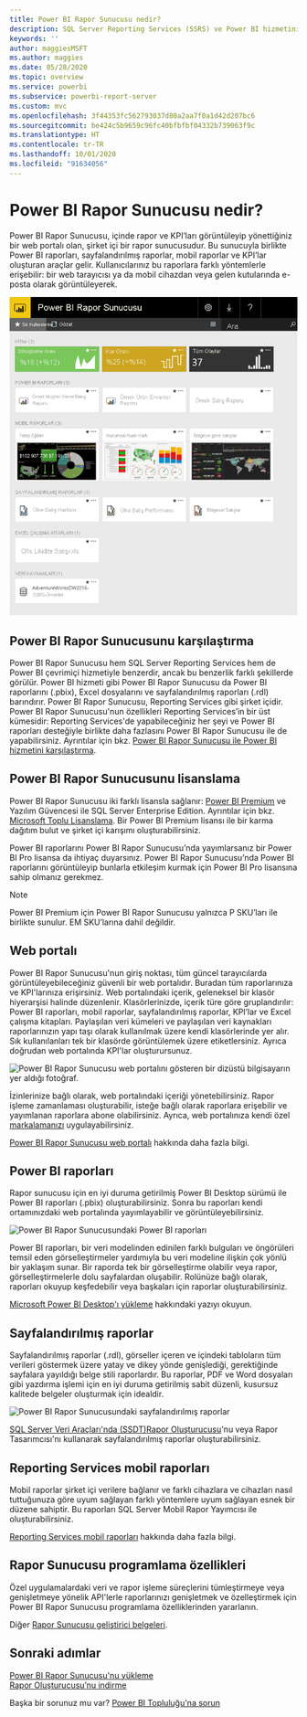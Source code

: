 ```yaml
---
title: Power BI Rapor Sunucusu nedir?
description: SQL Server Reporting Services (SSRS) ve Power BI hizmetinin geri kalanı ile uyumunu anlamak için Power BI Rapor Sunucusu’na genel bir bakış elde edin.
keywords: ''
author: maggiesMSFT
ms.author: maggies
ms.date: 05/28/2020
ms.topic: overview
ms.service: powerbi
ms.subservice: powerbi-report-server
ms.custom: mvc
ms.openlocfilehash: 3f44353fc562793037d80a2aa7f0a1d42d207bc6
ms.sourcegitcommit: be424c5b9659c96fc40bfbfbf04332b739063f9c
ms.translationtype: HT
ms.contentlocale: tr-TR
ms.lasthandoff: 10/01/2020
ms.locfileid: "91634056"
---
```

# <a name="what-is-power-bi-report-server"></a>Power BI Rapor Sunucusu nedir?

Power BI Rapor Sunucusu, içinde rapor ve KPI’ları görüntüleyip yönettiğiniz bir web portalı olan, şirket içi bir rapor sunucusudur. Bu sunucuyla birlikte Power BI raporları, sayfalandırılmış raporlar, mobil raporlar ve KPI’lar oluşturan araçlar gelir. Kullanıcılarınız bu raporlara farklı yöntemlerle erişebilir: bir web tarayıcısı ya da mobil cihazdan veya gelen kutularında e-posta olarak görüntüleyerek.

![Power BI Rapor Sunucusu web portalını gösteren ekran görüntüsü.](media/get-started/power-bi-report-server-overview.png)

## <a name="comparing-power-bi-report-server"></a>Power BI Rapor Sunucusunu karşılaştırma 
Power BI Rapor Sunucusu hem SQL Server Reporting Services hem de Power BI çevrimiçi hizmetiyle benzerdir, ancak bu benzerlik farklı şekillerde görülür. Power BI hizmeti gibi Power BI Rapor Sunucusu da Power BI raporlarını (.pbix), Excel dosyalarını ve sayfalandırılmış raporları (.rdl) barındırır. Power BI Rapor Sunucusu, Reporting Services gibi şirket içidir. Power BI Rapor Sunucusu'nun özellikleri Reporting Services’in bir üst kümesidir: Reporting Services'de yapabileceğiniz her şeyi ve Power BI raporları desteğiyle birlikte daha fazlasını Power BI Rapor Sunucusu ile de yapabilirsiniz. Ayrıntılar için bkz. [Power BI Rapor Sunucusu ile Power BI hizmetini karşılaştırma](compare-report-server-service.md).

## <a name="licensing-power-bi-report-server"></a>Power BI Rapor Sunucusunu lisanslama
Power BI Rapor Sunucusu iki farklı lisansla sağlanır: [Power BI Premium](../admin/service-premium-what-is.md) ve Yazılım Güvencesi ile SQL Server Enterprise Edition. Ayrıntılar için bkz. [Microsoft Toplu Lisanslama](https://www.microsoftvolumelicensing.com/DocumentSearch.aspx?Mode=3&DocumentTypeId=1&ShowArchived=True). Bir Power BI Premium lisansı ile bir karma dağıtım bulut ve şirket içi karışımı oluşturabilirsiniz.

Power BI raporlarını Power BI Rapor Sunucusu’nda yayımlarsanız bir Power BI Pro lisansa da ihtiyaç duyarsınız. Power BI Rapor Sunucusu’nda Power BI raporlarını görüntüleyip bunlarla etkileşim kurmak için Power BI Pro lisansına sahip olmanız gerekmez.

> [!NOTE]
> Power BI Premium için Power BI Rapor Sunucusu yalnızca P SKU’ları ile birlikte sunulur. EM SKU’larına dahil değildir.

## <a name="web-portal"></a>Web portalı
Power BI Rapor Sunucusu'nun giriş noktası, tüm güncel tarayıcılarda görüntüleyebileceğiniz güvenli bir web portalıdır. Buradan tüm raporlarınıza ve KPI'larınıza erişirsiniz. Web portalındaki içerik, geleneksel bir klasör hiyerarşisi halinde düzenlenir. Klasörlerinizde, içerik türe göre gruplandırılır: Power BI raporları, mobil raporlar, sayfalandırılmış raporlar, KPI’lar ve Excel çalışma kitapları. Paylaşılan veri kümeleri ve paylaşılan veri kaynakları raporlarınızın yapı taşı olarak kullanılmak üzere kendi klasörlerinde yer alır. Sık kullanılanları tek bir klasörde görüntülemek üzere etiketlersiniz. Ayrıca doğrudan web portalında KPI'lar oluşturursunuz. 

![Power BI Rapor Sunucusu web portalını gösteren bir dizüstü bilgisayarın yer aldığı fotoğraf.](media/get-started/web-portal.png)

İzinlerinize bağlı olarak, web portalındaki içeriği yönetebilirsiniz. Rapor işleme zamanlaması oluşturabilir, isteğe bağlı olarak raporlara erişebilir ve yayımlanan raporlara abone olabilirsiniz. Ayrıca, web portalınıza kendi özel [markalamanızı](/sql/reporting-services/branding-the-web-portal) uygulayabilirsiniz. 

[Power BI Rapor Sunucusu web portalı](/sql/reporting-services/web-portal-ssrs-native-mode) hakkında daha fazla bilgi.

## <a name="power-bi-reports"></a>Power BI raporları
Rapor sunucusu için en iyi duruma getirilmiş Power BI Desktop sürümü ile Power BI raporları (.pbix) oluşturabilirsiniz. Sonra bu raporları kendi ortamınızdaki web portalında yayımlayabilir ve görüntüleyebilirsiniz.

![Power BI Rapor Sunucusundaki Power BI raporları](media/get-started/powerbi-reports.png)

Power BI raporları, bir veri modelinden edinilen farklı bulguları ve öngörüleri temsil eden görselleştirmeler yardımıyla bu veri modeline ilişkin çok yönlü bir yaklaşım sunar.  Bir raporda tek bir görselleştirme olabilir veya rapor, görselleştirmelerle dolu sayfalardan oluşabilir. Rolünüze bağlı olarak, raporları okuyup keşfedebilir veya başkaları için raporlar oluşturabilirsiniz.

[Microsoft Power BI Desktop'ı yükleme](install-powerbi-desktop.md) hakkındaki yazıyı okuyun.

## <a name="paginated-reports"></a>Sayfalandırılmış raporlar
Sayfalandırılmış raporlar (.rdl), görseller içeren ve içindeki tabloların tüm verileri göstermek üzere yatay ve dikey yönde genişlediği, gerektiğinde sayfalara yayıldığı belge stili raporlardır. Bu raporlar, PDF ve Word dosyaları gibi yazdırma işlemi için en iyi duruma getirilmiş sabit düzenli, kusursuz kalitede belgeler oluşturmak için idealdir. 

![Power BI Rapor Sunucusundaki sayfalandırılmış raporlar](media/get-started/paginated-reports.png)

[SQL Server Veri Araçları'nda (SSDT)](/sql/reporting-services/tools/reporting-services-in-sql-server-data-tools-ssdt)[Rapor Oluşturucusu](/sql/reporting-services/report-builder/report-builder-in-sql-server-2016)'nu veya Rapor Tasarımcısı'nı kullanarak sayfalandırılmış raporlar oluşturabilirsiniz.

## <a name="reporting-services-mobile-reports"></a>Reporting Services mobil raporları
Mobil raporlar şirket içi verilere bağlanır ve farklı cihazlara ve cihazları nasıl tuttuğunuza göre uyum sağlayan farklı yöntemlere uyum sağlayan esnek bir düzene sahiptir. Bu raporları SQL Server Mobil Rapor Yayımcısı ile oluşturabilirsiniz.

[Reporting Services mobil raporları](/sql/reporting-services/mobile-reports/create-mobile-reports-with-sql-server-mobile-report-publisher) hakkında daha fazla bilgi. 

## <a name="report-server-programming-features"></a>Rapor Sunucusu programlama özellikleri
Özel uygulamalardaki veri ve rapor işleme süreçlerini tümleştirmeye veya genişletmeye yönelik API'lerle raporlarınızı genişletmek ve özelleştirmek için Power BI Rapor Sunucusu programlama özelliklerinden yararlanın.

Diğer [Rapor Sunucusu geliştirici belgeleri](/sql/reporting-services/reporting-services-developer-documentation).

## <a name="next-steps"></a>Sonraki adımlar
[Power BI Rapor Sunucusu'nu yükleme](install-report-server.md)  
[Rapor Oluşturucusu’nu indirme](https://www.microsoft.com/download/details.aspx?id=53613)  

Başka bir sorunuz mu var? [Power BI Topluluğu'na sorun](https://community.powerbi.com/)